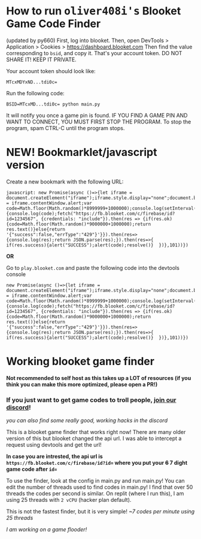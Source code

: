 # How to run <kbd>oliver408i's</kbd> Blooket Game Code Finder

(updated by py660)
First, log into blooket. Then, open DevTools > Application > Cookies > https://dashboard.blooket.com
Then find the value corresponding to `bsid`, and copy it. That's your account token. DO NOT SHARE IT! KEEP IT PRIVATE.

Your account token should look like:
```
MTcxMDYxND...tdi0c=
```

Run the following code:
```
BSID=MTcxMD...tdi0c= python main.py
```
It will notify you once a game pin is found. IF YOU FIND A GAME PIN AND WANT TO CONNECT, YOU MUST FIRST STOP THE PROGRAM.
To stop the program, spam CTRL-C until the program stops.

# NEW! Bookmarklet/javascript version
Create a new bookmark with the following URL:
```
javascript: new Promise(async ()=>{let iframe = document.createElement("iframe");iframe.style.display="none";document.body.appendChild(iframe);window.alert = iframe.contentWindow.alert;var code=Math.floor(Math.random()*8999999+1000000);console.log(setInterval(()=>{console.log(code);fetch("https://fb.blooket.com/c/firebase/id?id=1234567", {credentials: "include"}).then(res => {if(res.ok){code=Math.floor(Math.random()*9000000+1000000);return res.text()}else{return '{"success":false,"errType":"429"}'}}).then(res=>{console.log(res);return JSON.parse(res);}).then(res=>{  if(res.success){alert("SUCCESS");alert(code);resolve()}  })},101))})
```

**OR**

Go to `play.blooket.com` and paste the following code into the devtools console
```
new Promise(async ()=>{let iframe = document.createElement("iframe");iframe.style.display="none";document.body.appendChild(iframe);window.alert = iframe.contentWindow.alert;var code=Math.floor(Math.random()*8999999+1000000);console.log(setInterval(()=>{console.log(code);fetch("https://fb.blooket.com/c/firebase/id?id=1234567", {credentials: "include"}).then(res => {if(res.ok){code=Math.floor(Math.random()*9000000+1000000);return res.text()}else{return '{"success":false,"errType":"429"}'}}).then(res=>{console.log(res);return JSON.parse(res);}).then(res=>{  if(res.success){alert("SUCCESS");alert(code);resolve()}  })},101))})
```

# Working blooket game finder

**Not recommended to self host as this takes up a LOT of resources (if you think you can make this more optimized, please open a PR!)**

### If you just want to get game codes to troll people, [join our discord](https://discord.gg/36sgQJ3pcH)! 
*you can also find some really good, working hacks in the discord*
  
This is a blooket game finder that works right now! There are many older version of this but blooket changed the api url. I was able to intercept a request using devtools and get the url!    
   
**In case you are intrested, the api url is `https://fb.blooket.com/c/firebase/id?id=` where you put your ~~6~~ 7 dight game code after `id=`**  

To use the finder, look at the config in main.py and run main.py! You can edit the number of threads used to find codes in main.py! I find that over 50 threads the codes per second is similar. On replit (where I run this), I am using 25 threads with `2 vCPU` (hacker plan default).      

This is not the fastest finder, but it is very simple! *~7 codes per minute using 25 threads*

*I am working on a game flooder!*

